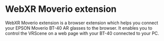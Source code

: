 # WebXR Moverio extension

WebXR Moverio extension is a browser extension which helps you connect your EPSON Moverio BT-40 AR glasses to the browser. It enables you to control the VRScene on a web page with your BT-40 connected to your PC.
